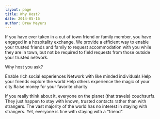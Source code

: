 ```yaml
---
layout: page
title: Why Host?
date: 2014-05-16
author: Drew Meyers
---
```

If you have ever taken in a out of town friend or family member, you have engaged in a hospitality exchange. We provide a efficient way to enable your trusted friends and family to request accommodation with you while they are in town, but not be required to field requests from those outside your trusted network. 

Why host you ask?

Enable rich social experiences
Network with like minded individuals
Help your friends explore the world
Help others experience the magic of your city
Raise money for your favorite charity

If you really think about it, everyone on the planet (that travels) couchsurfs. They just happen to stay with known, trusted contacts rather than with strangers. The vast majority of the world has no interest in staying with strangers. Yet, everyone is fine with staying with a "friend".
